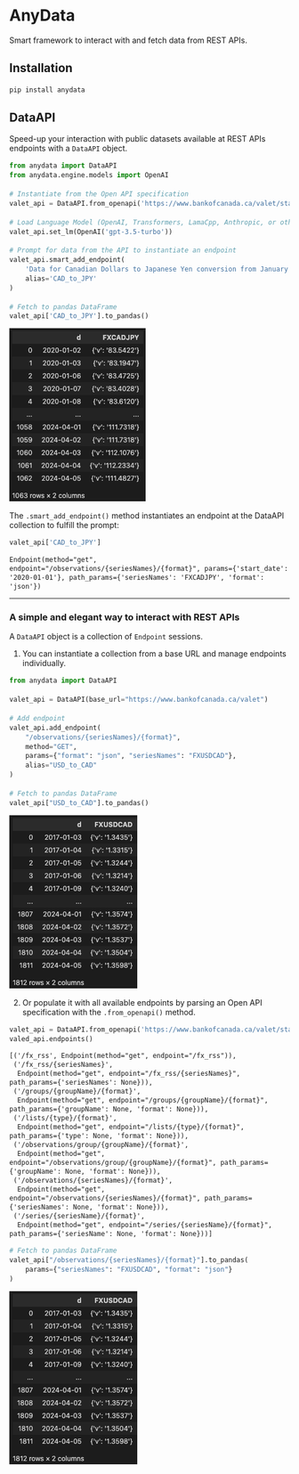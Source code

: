 # AnyData

Smart framework to interact with and fetch data from REST APIs.

## Installation

```zsh
pip install anydata
```

## DataAPI

Speed-up your interaction with public datasets available at REST APIs endpoints with a `DataAPI` object.

```python
from anydata import DataAPI
from anydata.engine.models import OpenAI

# Instantiate from the Open API specification
valet_api = DataAPI.from_openapi('https://www.bankofcanada.ca/valet/static/swagger/api-en.yml')

# Load Language Model (OpenAI, Transformers, LamaCpp, Anthropic, or others...)
valet_api.set_lm(OpenAI('gpt-3.5-turbo'))

# Prompt for data from the API to instantiate an endpoint
valet_api.smart_add_endpoint(
    'Data for Canadian Dollars to Japanese Yen conversion from January 2020 onwards',
    alias='CAD_to_JPY'
)

# Fetch to pandas DataFrame
valet_api['CAD_to_JPY'].to_pandas()
```

![Pandas DataFrame with forex data from CAD to JPY](docs/images/df_example_01.png)

The `.smart_add_endpoint()` method instantiates an endpoint at the DataAPI collection to fulfill the prompt:

```python
valet_api['CAD_to_JPY']
```

```
Endpoint(method="get", endpoint="/observations/{seriesNames}/{format}", params={'start_date': '2020-01-01'}, path_params={'seriesNames': 'FXCADJPY', 'format': 'json'})
```

---

### A simple and elegant way to interact with REST APIs

A `DataAPI` object is a collection of `Endpoint` sessions.

1. You can instantiate a collection from a base URL and manage endpoints individually.

```python
from anydata import DataAPI

valet_api = DataAPI(base_url="https://www.bankofcanada.ca/valet")

# Add endpoint
valet_api.add_endpoint(
    "/observations/{seriesNames}/{format}",
    method="GET",
    params={"format": "json", "seriesNames": "FXUSDCAD"},
    alias="USD_to_CAD"
)

# Fetch to pandas DataFrame
valet_api["USD_to_CAD"].to_pandas()
```

![Pandas DataFrame with forex data from USD to CAD](docs/images/df_example_00.png)

2. Or populate it with all available endpoints by parsing an Open API specification with the `.from_openapi()` method.

```python
valet_api = DataAPI.from_openapi('https://www.bankofcanada.ca/valet/static/swagger/api-en.yml')
valed_api.endpoints()
```

```
[('/fx_rss', Endpoint(method="get", endpoint="/fx_rss")),
 ('/fx_rss/{seriesNames}',
  Endpoint(method="get", endpoint="/fx_rss/{seriesNames}", path_params={'seriesNames': None})),
 ('/groups/{groupName}/{format}',
  Endpoint(method="get", endpoint="/groups/{groupName}/{format}", path_params={'groupName': None, 'format': None})),
 ('/lists/{type}/{format}',
  Endpoint(method="get", endpoint="/lists/{type}/{format}", path_params={'type': None, 'format': None})),
 ('/observations/group/{groupName}/{format}',
  Endpoint(method="get", endpoint="/observations/group/{groupName}/{format}", path_params={'groupName': None, 'format': None})),
 ('/observations/{seriesNames}/{format}',
  Endpoint(method="get", endpoint="/observations/{seriesNames}/{format}", path_params={'seriesNames': None, 'format': None})),
 ('/series/{seriesName}/{format}',
  Endpoint(method="get", endpoint="/series/{seriesName}/{format}", path_params={'seriesName': None, 'format': None}))]
```

```python
# Fetch to pandas DataFrame
valet_api["/observations/{seriesNames}/{format}"].to_pandas(
    params={"seriesNames": "FXUSDCAD", "format": "json"}
)
```

![Pandas DataFrame with forex data from USD to CAD](docs/images/df_example_00.png)

